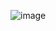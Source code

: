 ![image](https://user-images.githubusercontent.com/71940251/167057774-fd14969e-7d6d-40be-b1b4-3e3de505cc7e.png)
